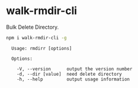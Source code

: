 # walk-rmdir-cli

Bulk Delete Directory.

```bash
npm i walk-rmdir-cli -g

```

```
  Usage: rmdirr [options]

  Options:

    -V, --version      output the version number
    -d, --dir [value]  need delete directory
    -h, --help         output usage information
```